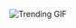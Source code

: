 ![Trending GIF](https://media0.giphy.com/media/v1.Y2lkPThiYjIxNzcyNm8xZzlpbnZ5aHQzeXc1ZnZvbDFuZ2ZvazhyNGY0bDYxeHBiN3JjcSZlcD12MV9naWZzX3NlYXJjaCZjdD1n/rplvK3z0IzLqBxVJWk/giphy.gif)
